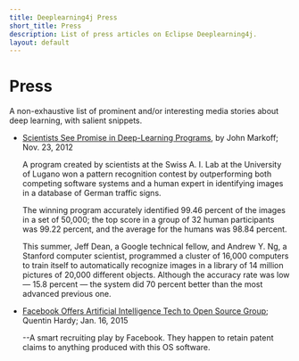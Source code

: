 ```yaml
---
title: Deeplearning4j Press
short_title: Press
description: List of press articles on Eclipse Deeplearning4j.
layout: default
---
```


# Press

A non-exhaustive list of prominent and/or interesting media stories about deep learning, with salient snippets.

* [Scientists See Promise in Deep-Learning Programs](http://www.nytimes.com/2012/11/24/science/scientists-see-advances-in-deep-learning-a-part-of-artificial-intelligence.html), by John Markoff; Nov. 23, 2012

    A program created by scientists at the Swiss A. I. Lab at the University of Lugano won a pattern recognition contest by outperforming both competing software systems and a human expert in identifying images in a database of German traffic signs.

    The winning program accurately identified 99.46 percent of the images in a set of 50,000; the top score in a group of 32 human participants was 99.22 percent, and the average for the humans was 98.84 percent.

    This summer, Jeff Dean, a Google technical fellow, and Andrew Y. Ng, a Stanford computer scientist, programmed a cluster of 16,000 computers to train itself to automatically recognize images in a library of 14 million pictures of 20,000 different objects. Although the accuracy rate was low — 15.8 percent — the system did 70 percent better than the most advanced previous one.

* [Facebook Offers Artificial Intelligence Tech to Open Source Group](http://bits.blogs.nytimes.com/2015/01/16/facebook-offers-artificial-intelligence-tech-to-open-source-group/); Quentin Hardy; Jan. 16, 2015

  --A smart recruiting play by Facebook. They happen to retain patent claims to anything produced with this OS software.

